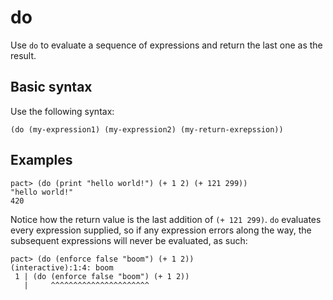 # do

Use `do` to evaluate a sequence of expressions and return the last one as the result.

## Basic syntax

Use the following syntax:

```pact
(do (my-expression1) (my-expression2) (my-return-exrepssion))
```

## Examples

```pact
pact> (do (print "hello world!") (+ 1 2) (+ 121 299))
"hello world!"
420
```

Notice how the return value is the last addition of `(+ 121 299)`. `do` evaluates every expression supplied, so if any expression errors along the way, the subsequent expressions will never be evaluated, as such:

```pact
pact> (do (enforce false "boom") (+ 1 2))
(interactive):1:4: boom
 1 | (do (enforce false "boom") (+ 1 2))
   |     ^^^^^^^^^^^^^^^^^^^^^^
```
